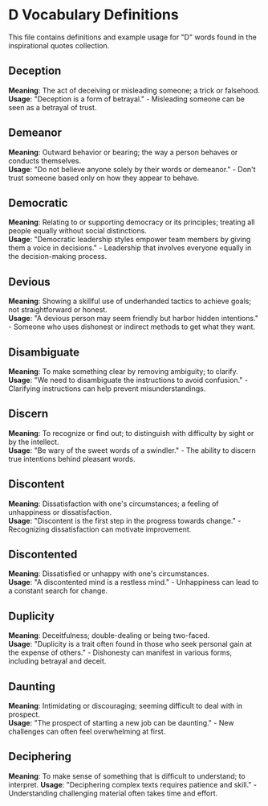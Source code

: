 # D Vocabulary Definitions

This file contains definitions and example usage for "D" words found in the inspirational quotes collection.

## Deception

**Meaning**: The act of deceiving or misleading someone; a trick or falsehood.
**Usage**: "Deception is a form of betrayal." - Misleading someone can be seen as a betrayal of trust.

## Demeanor

**Meaning**: Outward behavior or bearing; the way a person behaves or conducts themselves.  
**Usage**: "Do not believe anyone solely by their words or demeanor." - Don't trust someone based only on how they appear to behave.

## Democratic

**Meaning**: Relating to or supporting democracy or its principles; treating all people equally without social distinctions.  
**Usage**: "Democratic leadership styles empower team members by giving them a voice in decisions." - Leadership that involves everyone equally in the decision-making process.

## Devious

**Meaning**: Showing a skillful use of underhanded tactics to achieve goals; not straightforward or honest.  
**Usage**: "A devious person may seem friendly but harbor hidden intentions." - Someone who uses dishonest or indirect methods to get what they want.

## Disambiguate

**Meaning**: To make something clear by removing ambiguity; to clarify.  
**Usage**: "We need to disambiguate the instructions to avoid confusion." - Clarifying instructions can help prevent misunderstandings.

## Discern

**Meaning**: To recognize or find out; to distinguish with difficulty by sight or by the intellect.  
**Usage**: "Be wary of the sweet words of a swindler." - The ability to discern true intentions behind pleasant words.

## Discontent

**Meaning**: Dissatisfaction with one's circumstances; a feeling of unhappiness or dissatisfaction.  
**Usage**: "Discontent is the first step in the progress towards change." - Recognizing dissatisfaction can motivate improvement.

## Discontented

**Meaning**: Dissatisfied or unhappy with one's circumstances.  
**Usage**: "A discontented mind is a restless mind." - Unhappiness can lead to a constant search for change.

## Duplicity

**Meaning**: Deceitfulness; double-dealing or being two-faced.  
**Usage**: "Duplicity is a trait often found in those who seek personal gain at the expense of others." - Dishonesty can manifest in various forms, including betrayal and deceit.

## Daunting

**Meaning**: Intimidating or discouraging; seeming difficult to deal with in prospect.  
**Usage**: "The prospect of starting a new job can be daunting." - New challenges can often feel overwhelming at first.

## Deciphering

**Meaning**: To make sense of something that is difficult to understand; to interpret.
**Usage**: "Deciphering complex texts requires patience and skill." - Understanding challenging material often takes time and effort.
